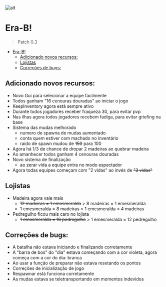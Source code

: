 ![alt](https://image.prntscr.com/image/TDFIa5xBQ8uo-Azx06fRKA.jpg)

# Era-B!
> Patch 0.3

- [Era-B!](#era-b)
  - [Adicionado novos recursos:](#adicionado-novos-recursos)
  - [Lojistas](#lojistas)
  - [Correções de bugs:](#corre%c3%a7%c3%b5es-de-bugs)

## Adicionado novos recursos:
- Novo Gui para selecionar a equipe facilmente
- Todos ganham "16 cenouras douradas" ao iniciar o jogo
- KeepInventory agora está sempre ativo
- Durante todos jogadores receber fraqueza 30, para evitar pvp
- Nas ilhas agora todos jogadores recebem fadiga, para evitar griefing na base
- Sistema das mudas melhorado
  - numero de spawna de mudas aumentado
  - conta quem estiver com machado no inventário
  - raido de spawn mudou de ~~150~~ para 100
- Agora há 1/3 de chance de dropar 2 madeiras ao quebrar madeira
- Ao amanhecer todos ganham 4 cenouras douradas
- Novo sistema de finalização
  - ao zerar vida a equipe entra no modo espectador
- Agora todas equipes começam com "2 vidas" ao invés de ~~"3 vidas"~~


## Lojistas
- Madeira agora vale mais
  - ~~12 madeiras = 1 emesmeralda~~ > 8 madeiras = 1 emesmeralda
  - ~~1 emesmeralda = 8 madeiras~~ > 1 emesmeralda = 4 madeiras
- Pedregulho ficou mais caro no lojista
  - ~~1 emesmeralda = 16 pedregulho~~ > 1 emesmeralda = 12 pedregulho

## Correções de bugs:
- A batalha não estava iniciando e finalizando corretamente
- A "barra de bos" do "dia" estava começando com a cor violeta, agora começa com a cor do dia: branca
- Ao usar a função de preparar não estava resetando os pontos
- Correções de inicialização de jogo
- Respawnar está funciona corretamente
- As mudas estava se teletransportando em momentos indevidos